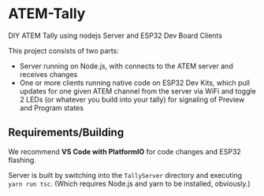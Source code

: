 # ATEM-Tally
DIY ATEM Tally using nodejs Server and ESP32 Dev Board Clients

This project consists of two parts:
- Server running on Node.js, with connects to the ATEM server and receives changes
- One or more clients running native code on ESP32 Dev Kits, which pull updates for one given ATEM channel from the server via WiFi and toggle 2 LEDs (or whatever you build into your tally) for signaling of Preview and Program states

## Requirements/Building
We recommend **VS Code with PlatformIO** for code changes and ESP32 flashing.

Server is built by switching into the `TallyServer` directory and executing `yarn run tsc`. (Which requires Node.js and yarn to be installed, obviously.)
